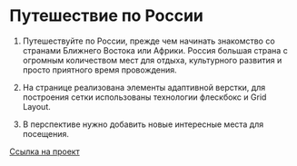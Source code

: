 ﻿# Путешествие по России


1. Путешествуйте по России, прежде чем начинать знакомство со странами Ближнего Востока или Африки.
Россия большая страна с огромным количеством мест для отдыха, культурного развития и просто приятного время провождения.

2. На странице реализована элементы адаптивной верстки, для построения сетки  использованы технологии флескбокс и Grid Layout.

3. В перспективе нужно добавить новые интересные места для посещения.
 
 [Ссылка на проект](https://)


